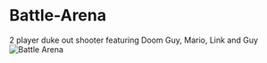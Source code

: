 # Battle-Arena
2 player duke out shooter featuring Doom Guy, Mario, Link and Guy 
![Battle Arena](https://user-images.githubusercontent.com/69814148/105613635-b9931f80-5d91-11eb-8686-e55c327c11e1.png)
